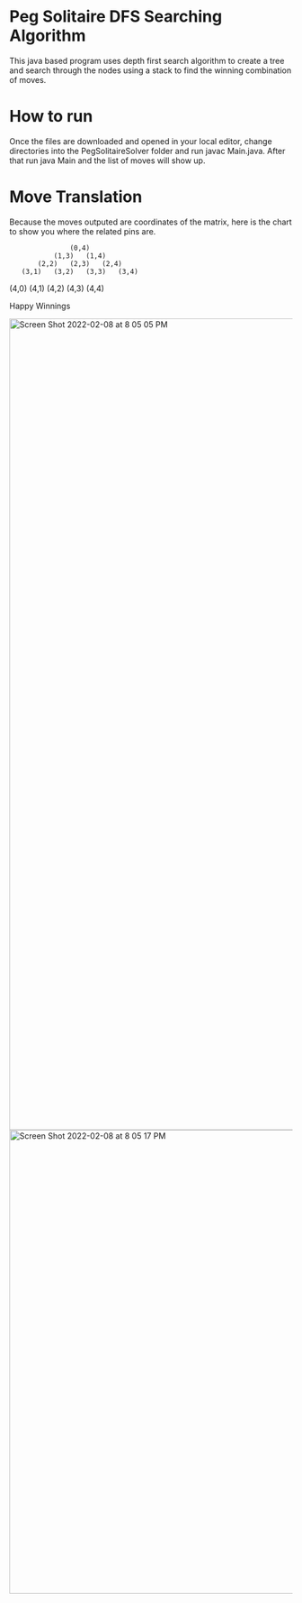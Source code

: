 # Peg Solitaire DFS Searching Algorithm
This java based program uses depth first search algorithm to create a tree and search through the nodes using a stack to find the winning combination of moves.

# How to run
Once the files are downloaded and opened in your local editor, change directories into the PegSolitaireSolver folder and run javac Main.java.
After that run java Main and the list of moves will show up.

# Move Translation
Because the moves outputed are coordinates of the matrix, here is the chart to show you where the related pins are.

                   (0,4)
               (1,3)   (1,4)
           (2,2)   (2,3)   (2,4)
       (3,1)   (3,2)   (3,3)   (3,4)
   (4,0)   (4,1)   (4,2)   (4,3)   (4,4) 
  

Happy Winnings

<img width="1440" alt="Screen Shot 2022-02-08 at 8 05 05 PM" src="https://user-images.githubusercontent.com/68562756/153119867-6ea3cf3f-4a70-4647-ba3d-300ee22b7905.png">
<img width="823" alt="Screen Shot 2022-02-08 at 8 05 17 PM" src="https://user-images.githubusercontent.com/68562756/153119885-8f075b71-ebbd-45e3-9bb3-a19c57e993cd.png">
